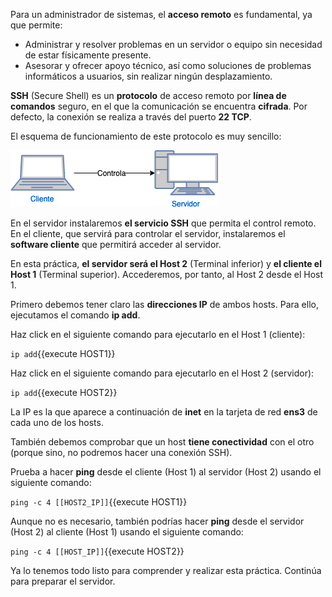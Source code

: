 Para un administrador de sistemas, el **acceso remoto** es fundamental, ya que permite:

* Administrar y resolver problemas en un servidor o equipo sin necesidad de estar físicamente presente.
* Asesorar y ofrecer apoyo técnico, así como soluciones de problemas informáticos a usuarios, sin realizar ningún desplazamiento.

**SSH** (Secure Shell) es un **protocolo** de acceso remoto por **línea de comandos** seguro, en el que la comunicación se encuentra **cifrada**. Por defecto, la conexión se realiza a través del puerto **22 TCP**.

El esquema de funcionamiento de este protocolo es muy sencillo:

![Esquema de acceso remoto](https://raw.githubusercontent.com/DavidLMS/katacoda-scenarios/master/ssh/assets/esquema-acceso-remoto.png)

En el servidor instalaremos **el servicio SSH** que permita el control remoto. En el cliente, que servirá para controlar el servidor, instalaremos el **software cliente** que permitirá acceder al servidor.

En esta práctica, **el servidor será el Host 2** (Terminal inferior) y **el cliente el Host 1** (Terminal superior). Accederemos, por tanto, al Host 2 desde el Host 1.

Primero debemos tener claro las **direcciones IP** de ambos hosts. Para ello, ejecutamos el comando **ip add**.

Haz click en el siguiente comando para ejecutarlo en el Host 1 (cliente):

`ip add`{{execute HOST1}}

Haz click en el siguiente comando para ejecutarlo en el Host 2 (servidor):

`ip add`{{execute HOST2}}

La IP es la que aparece a continuación de **inet** en la tarjeta de red **ens3** de cada uno de los hosts.

También debemos comprobar que un host **tiene conectividad** con el otro (porque sino, no podremos hacer una conexión SSH).

Prueba a hacer **ping** desde el cliente (Host 1) al servidor (Host 2) usando el siguiente comando:

`ping -c 4 [[HOST2_IP]]`{{execute HOST1}}

Aunque no es necesario, también podrías hacer **ping** desde el servidor (Host 2) al cliente (Host 1) usando el siguiente comando:

`ping -c 4 [[HOST_IP]]`{{execute HOST2}}

Ya lo tenemos todo listo para comprender y realizar esta práctica. Continúa para preparar el servidor.